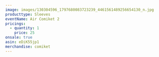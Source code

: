 ```yaml
---
image: images/130304596_1797680083723239_4461561489256654130_n.jpg
producttype: Sleeves
eventName: Air Comiket 2
pricings:
  - quantity: 1
    price: 25
onsale: true
asin: eDiK55jp1
merchandise: comiket
---
```

